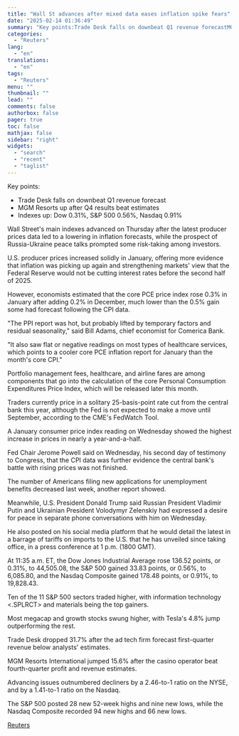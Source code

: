 ```yaml
---
title: "Wall St advances after mixed data eases inflation spike fears"
date: "2025-02-14 01:36:49"
summary: "Key points:Trade Desk falls on downbeat Q1 revenue forecastMGM Resorts up after Q4 results beat estimatesIndexes up: Dow 0.31%, S&amp;P 500 0.56%, Nasdaq 0.91% Wall Street's main indexes advanced on Thursday after the latest producer prices data led to a lowering in inflation forecasts, while the prospect of Russia-Ukraine peace..."
categories:
  - "Reuters"
lang:
  - "en"
translations:
  - "en"
tags:
  - "Reuters"
menu: ""
thumbnail: ""
lead: ""
comments: false
authorbox: false
pager: true
toc: false
mathjax: false
sidebar: "right"
widgets:
  - "search"
  - "recent"
  - "taglist"
---
```


Key points:

* Trade Desk falls on downbeat Q1 revenue forecast
* MGM Resorts up after Q4 results beat estimates
* Indexes up: Dow 0.31%, S&P 500 0.56%, Nasdaq 0.91%

Wall Street's main indexes advanced on Thursday after the latest producer prices data led to a lowering in inflation forecasts, while the prospect of Russia-Ukraine peace talks prompted some risk-taking among investors.

U.S. producer prices increased solidly in January, offering more evidence that inflation was picking up again and strengthening markets' view that the Federal Reserve would not be cutting interest rates before the second half of 2025.

However, economists estimated that the core PCE price index rose 0.3% in January after adding 0.2% in December, much lower than the 0.5% gain some had forecast following the CPI data.

"The PPI report was hot, but probably lifted by temporary factors and residual seasonality," said Bill Adams, chief economist for Comerica Bank.

"It also saw flat or negative readings on most types of healthcare services, which points to a cooler core PCE inflation report for January than the month's core CPI."

Portfolio management fees, healthcare, and airline fares are among components that go into the calculation of the core Personal Consumption Expenditures Price Index, which will be released later this month.

Traders currently price in a solitary 25-basis-point rate cut from the central bank this year, although the Fed is not expected to make a move until September, according to the CME's FedWatch Tool.

A January consumer price index reading on Wednesday showed the highest increase in prices in nearly a year-and-a-half.

Fed Chair Jerome Powell said on Wednesday, his second day of testimony to Congress, that the CPI data was further evidence the central bank's battle with rising prices was not finished.

The number of Americans filing new applications for unemployment benefits decreased last week, another report showed.

Meanwhile, U.S. President Donald Trump said Russian President Vladimir Putin and Ukrainian President Volodymyr Zelenskiy had expressed a desire for peace in separate phone conversations with him on Wednesday.

He also posted on his social media platform that he would detail the latest in a barrage of tariffs on imports to the U.S. that he has unveiled since taking office, in a press conference at 1 p.m. (1800 GMT).

At 11:35 a.m. ET, the Dow Jones Industrial Average rose 136.52 points, or 0.31%, to 44,505.08, the S&P 500 gained 33.83 points, or 0.56%, to 6,085.80, and the Nasdaq Composite gained 178.48 points, or 0.91%, to 19,828.43.

Ten of the 11 S&P 500 sectors traded higher, with information technology <.SPLRCT> and materials being the top gainers.

Most megacap and growth stocks swung higher, with Tesla's 4.8% jump outperforming the rest.

Trade Desk dropped 31.7% after the ad tech firm forecast first-quarter revenue below analysts' estimates.

MGM Resorts International jumped 15.6% after the casino operator beat fourth-quarter profit and revenue estimates.

Advancing issues outnumbered decliners by a 2.46-to-1 ratio on the NYSE, and by a 1.41-to-1 ratio on the Nasdaq.

The S&P 500 posted 28 new 52-week highs and nine new lows, while the Nasdaq Composite recorded 94 new highs and 66 new lows.

[Reuters](https://www.tradingview.com/news/reuters.com,2025:newsml_L4N3P41LH:0-wall-st-advances-after-mixed-data-eases-inflation-spike-fears/)
